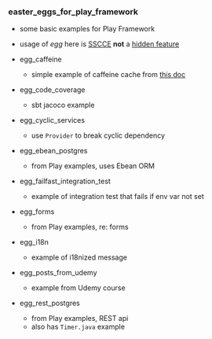 ### easter_eggs_for_play_framework

* some basic examples for Play Framework 
* usage of *egg* here is [SSCCE](http://sscce.org/) **not** a [hidden feature](https://en.wikipedia.org/wiki/Easter_egg_(media))

* egg_caffeine
    * simple example of caffeine cache from [this doc](https://www.playframework.com/documentation/2.8.x/ScalaCache)

* egg_code_coverage
    * sbt jacoco example

* egg_cyclic_services
    * use `Provider` to break cyclic dependency 

* egg_ebean_postgres
    * from Play examples, uses Ebean ORM

* egg_failfast_integration_test
    * example of integration test that fails if env var not set

* egg_forms
    * from Play examples, re: forms

*  egg_i18n
    * example of i18nized message

* egg_posts_from_udemy
    * example from Udemy course 

* egg_rest_postgres
    * from Play examples, REST api 
    * also has `Timer.java` example

